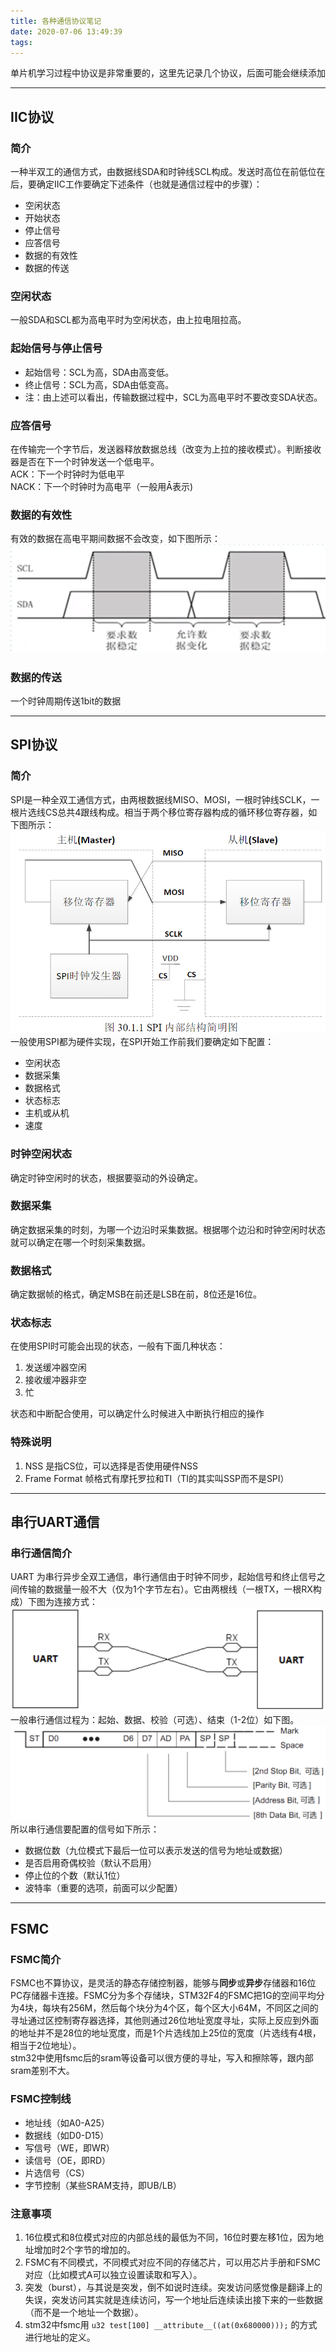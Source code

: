 ```yaml
---
title: 各种通信协议笔记
date: 2020-07-06 13:49:39
tags:
---
```

单片机学习过程中协议是非常重要的，这里先记录几个协议，后面可能会继续添加

---
## IIC协议
### 简介
一种半双工的通信方式，由数据线SDA和时钟线SCL构成。发送时高位在前低位在后，要确定IIC工作要确定下述条件（也就是通信过程中的步骤）：
* 空闲状态
* 开始状态
* 停止信号
* 应答信号
* 数据的有效性
* 数据的传送

### 空闲状态  
一般SDA和SCL都为高电平时为空闲状态，由上拉电阻拉高。

### 起始信号与停止信号
* 起始信号：SCL为高，SDA由高变低。
* 终止信号：SCL为高，SDA由低变高。
* 注：由上述可以看出，传输数据过程中，SCL为高电平时不要改变SDA状态。

### 应答信号  
在传输完一个字节后，发送器释放数据总线（改变为上拉的接收模式）。判断接收器是否在下一个时钟发送一个低电平。  
ACK：下一个时钟时为低电平  
NACK：下一个时钟时为高电平（一般用Ā表示)

### 数据的有效性  
有效的数据在高电平期间数据不会改变，如下图所示：
![](https://raw.githubusercontent.com/ThomasZB/picture/master/i2c_efficent.png)

### 数据的传送
一个时钟周期传送1bit的数据

---
## SPI协议
### 简介
SPI是一种全双工通信方式，由两根数据线MISO、MOSI，一根时钟线SCLK，一根片选线CS总共4跟线构成。相当于两个移位寄存器构成的循环移位寄存器，如下图所示：
![](https://raw.githubusercontent.com/ThomasZB/picture/master/SPI_Bref.png)  
一般使用SPI都为硬件实现，在SPI开始工作前我们要确定如下配置：
* 空闲状态
* 数据采集
* 数据格式
* 状态标志
* 主机或从机
* 速度

### 时钟空闲状态
确定时钟空闲时的状态，根据要驱动的外设确定。

### 数据采集
确定数据采集的时刻，为哪一个边沿时采集数据。根据哪个边沿和时钟空闲时状态就可以确定在哪一个时刻采集数据。

### 数据格式
确定数据帧的格式，确定MSB在前还是LSB在前，8位还是16位。

### 状态标志
在使用SPI时可能会出现的状态，一般有下面几种状态：  
1. 发送缓冲器空闲
2. 接收缓冲器非空
3. 忙  

状态和中断配合使用，可以确定什么时候进入中断执行相应的操作
### 特殊说明
1. NSS 是指CS位，可以选择是否使用硬件NSS
2. Frame Format 帧格式有摩托罗拉和TI（TI的其实叫SSP而不是SPI）

---
## 串行UART通信
### 串行通信简介
UART 为串行异步全双工通信，串行通信由于时钟不同步，起始信号和终止信号之间传输的数据量一般不大（仅为1个字节左右）。它由两根线（一根TX，一根RX构成）下图为连接方式：
![](https://raw.githubusercontent.com/ThomasZB/picture/master/UART.png)
一般串行通信过程为：起始、数据、校验（可选）、结束（1-2位）如下图。
![](https://raw.githubusercontent.com/ThomasZB/picture/master/uart_data.png)
所以串行通信要配置的信号如下所示：
* 数据位数（九位模式下最后一位可以表示发送的信号为地址或数据）
* 是否启用奇偶校验（默认不启用）
* 停止位的个数（默认1位）
* 波特率（重要的选项，前面可以少配置）


---
## FSMC
### FSMC简介
FSMC也不算协议，是灵活的静态存储控制器，能够与**同步**或**异步**存储器和16位PC存储器卡连接。FSMC分为多个存储块，STM32F4的FSMC把1G的空间平均分为4块，每块有256M，然后每个块分为4个区，每个区大小64M，不同区之间的寻址通过区控制寄存器选择，其他则通过26位地址宽度寻址，实际上反应到外面的地址并不是28位的地址宽度，而是1个片选线加上25位的宽度（片选线有4根，相当于2位地址）。  
stm32中使用fsmc后的sram等设备可以很方便的寻址，写入和擦除等，跟内部sram差别不大。
### FSMC控制线
* 地址线（如A0-A25）
* 数据线（如D0-D15）
* 写信号（WE，即WR）
* 读信号（OE，即RD）
* 片选信号（CS）
* 字节控制（某些SRAM支持，即UB/LB）

### 注意事项
1. 16位模式和8位模式对应的内部总线的最低为不同，16位时要左移1位，因为地址增加时2个字节的增加的。
2. FSMC有不同模式，不同模式对应不同的存储芯片，可以用芯片手册和FSMC对应（比如模式A可以独立设置读取和写入）。
3. 突发（burst），与其说是突发，倒不如说时连续。突发访问感觉像是翻译上的失误，突发访问其实就是连续访问，写一个地址后连续读出接下来的一些数据（而不是一个地址一个数据）。
4. stm32中fsmc用 `u32 test[100] __attribute__((at(0x680000)));` 的方式进行地址的定义。